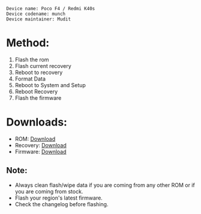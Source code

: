 ```
Device name: Poco F4 / Redmi K40s
Device codename: munch
Device maintainer: Mudit
```

# Method:

1. Flash the rom
2. Flash current recovery
3. Reboot to recovery
4. Format Data
5. Reboot to System and Setup
6. Reboot Recovery
7. Flash the firmware

# Downloads:

* ROM: [Download](https://sourceforge.net/projects/pixelstar/files/munch/Releases/)
* Recovery: [Download](https://orangefox.download/device/munch)
* Firmware: [Download](https://xiaomifirmwareupdater.com/firmware/munch/)

## Note:

* Always clean flash/wipe data if you are coming from any other ROM or if you are coming from stock.
* Flash your region's latest firmware.
* Check the changelog before flashing.
